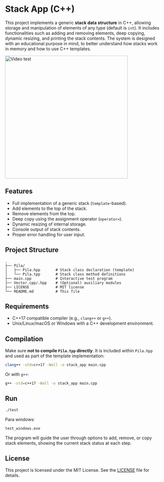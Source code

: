# Stack App (C++)

This project implements a generic **stack data structure** in C++, allowing storage and manipulation of elements of any type (default is `int`). It includes functionalities such as adding and removing elements, deep copying, dynamic resizing, and printing the stack contents. The system is designed with an educational purpose in mind, to better understand how stacks work in memory and how to use C++ templates.

<img src="media/program-stack.gif" alt="Video test" width="400">

## Features

- Full implementation of a generic stack (`template`-based).
- Add elements to the top of the stack.
- Remove elements from the top.
- Deep copy using the assignment operator (`operator=`).
- Dynamic resizing of internal storage.
- Console output of stack contents.
- Proper error handling for user input.

## Project Structure

```
.
├── Pila/
│   ├── Pila.hpp       # Stack class declaration (template)
│   └── Pila.tpp       # Stack class method definitions
├── main.cpp           # Interactive test program
├── Vector.cpp/.hpp    # (Optional) auxiliary modules
├── LICENSE            # MIT license
└── README.md          # This file
```

## Requirements

- C++17 compatible compiler (e.g., `clang++` or `g++`).
- Unix/Linux/macOS or Windows with a C++ development environment.

## Compilation

Make sure **not to compile `Pila.tpp` directly**. It is included within `Pila.hpp` and used as part of the template implementation:

```bash
clang++ -std=c++17 -Wall -o stack_app main.cpp
```

Or with `g++`:

```bash
g++ -std=c++17 -Wall -o stack_app main.cpp
```

## Run

```bash
./test
```
Para windows:
```bash
test_windows.exe
```

The program will guide the user through options to add, remove, or copy stack elements, showing the current stack status at each step.

## License

This project is licensed under the MIT License. See the [LICENSE](LICENSE) file for details.